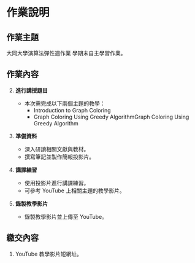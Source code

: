 # 作業說明

## 作業主題
大同大學演算法彈性週作業
學期末自主學習作業。

## 作業內容

2. **進行講授題目**
   - 本次需完成以下兩個主題的教學：
     - Introduction to Graph Coloring
     - Graph Coloring Using Greedy AlgorithmGraph Coloring Using Greedy Algorithm

3. **準備資料**
   - 深入研讀相關文獻與教材。
   - 撰寫筆記並製作簡報投影片。

4. **講課練習**
   - 使用投影片進行講課練習。
   - 可參考 YouTube 上相關主題的教學影片。

5. **錄製教學影片**
   - 錄製教學影片並上傳至 YouTube。

## 繳交內容

1. YouTube 教學影片短網址。
